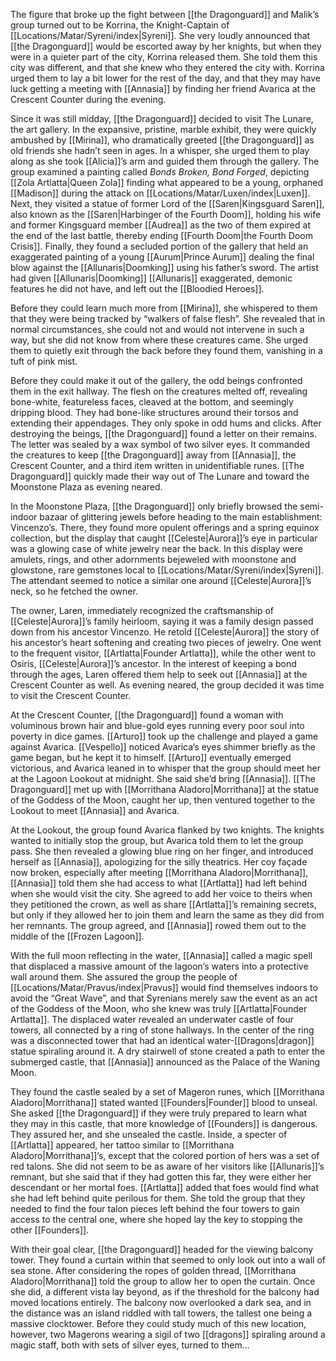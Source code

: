 The figure that broke up the fight between [[the Dragonguard]] and Malik’s group turned out to be Korrina, the Knight-Captain of [[Locations/Matar/Syreni/index|Syreni]]. She very loudly announced that [[the Dragonguard]] would be escorted away by her knights, but when they were in a quieter part of the city, Korrina released them. She told them this city was different, and that she knew who they entered the city with. Korrina urged them to lay a bit lower for the rest of the day, and that they may have luck getting a meeting with [[Annasia]] by finding her friend Avarica at the Crescent Counter during the evening. 

Since it was still midday, [[the Dragonguard]] decided to visit The Lunare, the art gallery. In the expansive, pristine, marble exhibit, they were quickly ambushed by [[Mirina]], who dramatically greeted [[the Dragonguard]] as old friends she hadn’t seen in ages. In a whisper, she urged them to play along as she took [[Alicia]]’s arm and guided them through the gallery. The group examined a painting called *Bonds Broken, Bond Forged*, depicting [[Zola Artlatta|Queen Zola]] finding what appeared to be a young, orphaned [[Madison]] during the attack on [[Locations/Matar/Luxen/index|Luxen]]. Next, they visited a statue of former Lord of the [[Saren|Kingsguard Saren]], also known as the [[Saren|Harbinger of the Fourth Doom]], holding his wife and former Kingsguard member [[Audrea]] as the two of them expired at the end of the last battle, thereby ending [[Fourth Doom|the Fourth Doom Crisis]]. Finally, they found a secluded portion of the gallery that held an exaggerated painting of a young [[Aurum|Prince Aurum]] dealing the final blow against the [[Allunaris|Doomking]] using his father’s sword. The artist had given [[Allunaris|Doomking]] [[Allunaris]] exaggerated, demonic features he did not have, and left out the [[Bloodied Heroes]]. 

Before they could learn much more from [[Mirina]], she whispered to them that they were being tracked by “walkers of false flesh”. She revealed that in normal circumstances, she could not and would not intervene in such a way, but she did not know from where these creatures came. She urged them to quietly exit through the back before they found them, vanishing in a tuft of pink mist. 

Before they could make it out of the gallery, the odd beings confronted them in the exit hallway. The flesh on the creatures melted off, revealing bone-white, featureless faces, cleaved at the bottom, and seemingly dripping blood. They had bone-like structures around their torsos and extending their appendages. They only spoke in odd hums and clicks. After destroying the beings, [[the Dragonguard]] found a letter on their remains. The letter was sealed by a wax symbol of two silver eyes. It commanded the creatures to keep [[the Dragonguard]] away from [[Annasia]], the Crescent Counter, and a third item written in unidentifiable runes. [[The Dragonguard]] quickly made their way out of The Lunare and toward the Moonstone Plaza as evening neared. 

In the Moonstone Plaza, [[the Dragonguard]] only briefly browsed the semi-indoor bazaar of glittering jewels before heading to the main establishment: Vincenzo’s. There, they found more opulent offerings and a spring equinox collection, but the display that caught [[Celeste|Aurora]]’s eye in particular was a glowing case of white jewelry near the back. In this display were amulets, rings, and other adornments bejeweled with moonstone and glowstone, rare gemstones local to [[Locations/Matar/Syreni/index|Syreni]]. The attendant seemed to notice a similar one around [[Celeste|Aurora]]’s neck, so he fetched the owner.

The owner, Laren, immediately recognized the craftsmanship of [[Celeste|Aurora]]’s family heirloom, saying it was a family design passed down from his ancestor Vincenzo. He retold [[Celeste|Aurora]] the story of his ancestor’s heart softening and creating two pieces of jewelry. One went to the frequent visitor, [[Artlatta|Founder Artlatta]], while the other went to Osiris, [[Celeste|Aurora]]’s ancestor. In the interest of keeping a bond through the ages, Laren offered them help to seek out [[Annasia]] at the Crescent Counter as well. As evening neared, the group decided it was time to visit the Crescent Counter.

At the Crescent Counter, [[the Dragonguard]] found a woman with voluminous brown hair and blue-gold eyes running every poor soul into poverty in dice games. [[Arturo]] took up the challenge and played a game against Avarica. [[Vespello]] noticed Avarica’s eyes shimmer briefly as the game began, but he kept it to himself. [[Arturo]] eventually emerged victorious, and Avarica leaned in to whisper that the group should meet her at the Lagoon Lookout at midnight. She said she’d bring [[Annasia]]. [[The Dragonguard]] met up with [[Morrithana Aladoro|Morrithana]] at the statue of the Goddess of the Moon, caught her up, then ventured together to the Lookout to meet [[Annasia]] and Avarica.

At the Lookout, the group found Avarica flanked by two knights. The knights wanted to initially stop the group, but Avarica told them to let the group pass. She then revealed a glowing blue ring on her finger, and introduced herself as [[Annasia]], apologizing for the silly theatrics. Her coy façade now broken, especially after meeting [[Morrithana Aladoro|Morrithana]], [[Annasia]] told them she had access to what [[Artlatta]] had left behind when she would visit the city. She agreed to add her voice to theirs when they petitioned the crown, as well as share [[Artlatta]]’s remaining secrets, but only if they allowed her to join them and learn the same as they did from her remnants. The group agreed, and [[Annasia]] rowed them out to the middle of the [[Frozen Lagoon]].

With the full moon reflecting in the water, [[Annasia]] called a magic spell that displaced a massive amount of the lagoon’s waters into a protective wall around them. She assured the group the people of [[Locations/Matar/Pravus/index|Pravus]] would find themselves indoors to avoid the “Great Wave”, and that Syrenians merely saw the event as an act of the Goddess of the Moon, who she knew was truly [[Artlatta|Founder Artlatta]]. The displaced water revealed an underwater castle of four towers, all connected by a ring of stone hallways. In the center of the ring was a disconnected tower that had an identical water-[[Dragons|dragon]] statue spiraling around it. A dry stairwell of stone created a path to enter the submerged castle, that [[Annasia]] announced as the Palace of the Waning Moon.

They found the castle sealed by a set of Mageron runes, which [[Morrithana Aladoro|Morrithana]] stated wanted [[Founders|Founder]] blood to unseal. She asked [[the Dragonguard]] if they were truly prepared to learn what they may in this castle, that more knowledge of [[Founders]] is dangerous. They assured her, and she unsealed the castle. Inside, a specter of [[Artlatta]] appeared, her tattoo similar to [[Morrithana Aladoro|Morrithana]]’s, except that the colored portion of hers was a set of red talons. She did not seem to be as aware of her visitors like [[Allunaris]]’s remnant, but she said that if they had gotten this far, they were either her descendant or her mortal foes. [[Artlatta]] added that foes would find what she had left behind quite perilous for them. She told the group that they needed to find the four talon pieces left behind the four towers to gain access to the central one, where she hoped lay the key to stopping the other [[Founders]]. 

With their goal clear, [[the Dragonguard]] headed for the viewing balcony tower. They found a curtain within that seemed to only look out into a wall of sea stone. After considering the ropes of golden thread, [[Morrithana Aladoro|Morrithana]] told the group to allow her to open the curtain. Once she did, a different vista lay beyond, as if the threshold for the balcony had moved locations entirely. The balcony now overlooked a dark sea, and in the distance was an island riddled with tall towers, the tallest one being a massive clocktower. Before they could study much of this new location, however, two Magerons wearing a sigil of two [[dragons]] spiraling around a magic staff, both with sets of silver eyes, turned to them…